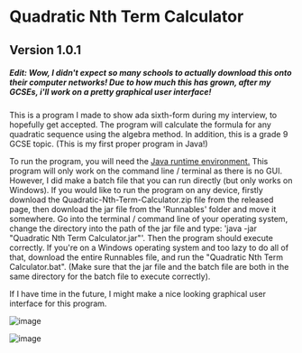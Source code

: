 # Quadratic Nth Term Calculator

## Version 1.0.1
##### Edit: Wow, I didn't expect so many schools to actually download this onto their computer networks! Due to how much this has grown, after my GCSEs, i'll work on a pretty graphical user interface!

 This is a program I made to show ada sixth-form during my interview, to hopefully get accepted.  The program will calculate the formula for any quadratic sequence using the algebra method. In addition, this is a grade 9 GCSE topic. (This is my first proper program in Java!)

To run the program, you will need the [Java runtime environment.](https://java.com/en/download/) This program will only work on the command line / terminal as there is no GUI. However, I did make a batch file that you can run directly (but only works on Windows). If you would like to run the program on any device, firstly download the Quadratic-Nth-Term-Calculator.zip file from the released page, then download the jar file from the 'Runnables' folder and move it somewhere. Go into the terminal / command line of your operating system, change the directory into the path of the jar file and type: 'java -jar "Quadratic Nth Term Calculator.jar"'. Then the program should execute correctly. If you're on a Windows operating system and too lazy to do all of that, download the entire Runnables file, and run the "Quadratic Nth Term Calculator.bat". (Make sure that the jar file and the batch file are both in the same directory for the batch file to execute correctly).

If I have time in the future, I might make a nice looking graphical user interface for this program.

![image](https://user-images.githubusercontent.com/28353935/38515778-1b167768-3c2d-11e8-9bbe-8fdb2514c02b.png)

![image](https://user-images.githubusercontent.com/28353935/38515843-56494d7e-3c2d-11e8-8d69-e98a9f972c4d.png)
